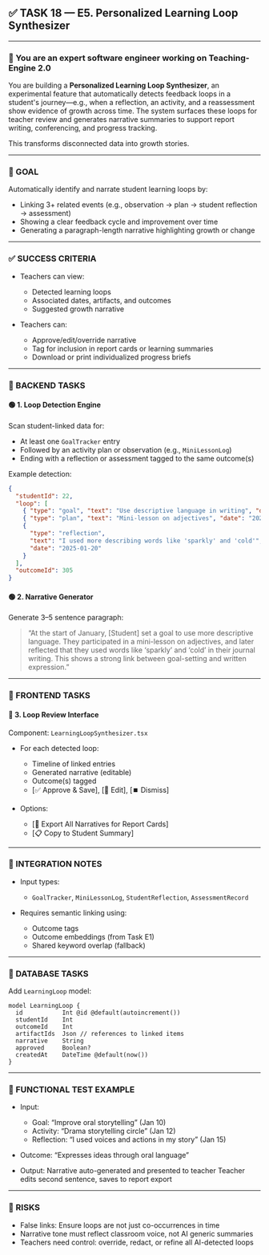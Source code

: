 ## ✅ TASK 18 — E5. Personalized Learning Loop Synthesizer

---

### 🧠 You are an expert software engineer working on Teaching-Engine 2.0

You are building a **Personalized Learning Loop Synthesizer**, an experimental feature that automatically detects feedback loops in a student's journey—e.g., when a reflection, an activity, and a reassessment show evidence of growth across time. The system surfaces these loops for teacher review and generates narrative summaries to support report writing, conferencing, and progress tracking.

This transforms disconnected data into growth stories.

---

### 🔹 GOAL

Automatically identify and narrate student learning loops by:

- Linking 3+ related events (e.g., observation → plan → student reflection → assessment)
- Showing a clear feedback cycle and improvement over time
- Generating a paragraph-length narrative highlighting growth or change

---

### ✅ SUCCESS CRITERIA

- Teachers can view:

  - Detected learning loops
  - Associated dates, artifacts, and outcomes
  - Suggested growth narrative

- Teachers can:

  - Approve/edit/override narrative
  - Tag for inclusion in report cards or learning summaries
  - Download or print individualized progress briefs

---

### 🔧 BACKEND TASKS

#### 🟢 1. Loop Detection Engine

Scan student-linked data for:

- At least one `GoalTracker` entry
- Followed by an activity plan or observation (e.g., `MiniLessonLog`)
- Ending with a reflection or assessment tagged to the same outcome(s)

Example detection:

```json
{
  "studentId": 22,
  "loop": [
    { "type": "goal", "text": "Use descriptive language in writing", "date": "2025-01-12" },
    { "type": "plan", "text": "Mini-lesson on adjectives", "date": "2025-01-14" },
    {
      "type": "reflection",
      "text": "I used more describing words like 'sparkly' and 'cold'",
      "date": "2025-01-20"
    }
  ],
  "outcomeId": 305
}
```

#### 🟢 2. Narrative Generator

Generate 3–5 sentence paragraph:

> “At the start of January, \[Student] set a goal to use more descriptive language. They participated in a mini-lesson on adjectives, and later reflected that they used words like ‘sparkly’ and ‘cold’ in their journal writing. This shows a strong link between goal-setting and written expression.”

---

### 🎨 FRONTEND TASKS

#### 🔵 3. Loop Review Interface

Component: `LearningLoopSynthesizer.tsx`

- For each detected loop:

  - Timeline of linked entries
  - Generated narrative (editable)
  - Outcome(s) tagged
  - \[✅ Approve & Save], \[📝 Edit], \[⏹️ Dismiss]

- Options:

  - \[📄 Export All Narratives for Report Cards]
  - \[📋 Copy to Student Summary]

---

### 🔗 INTEGRATION NOTES

- Input types:

  - `GoalTracker`, `MiniLessonLog`, `StudentReflection`, `AssessmentRecord`

- Requires semantic linking using:

  - Outcome tags
  - Outcome embeddings (from Task E1)
  - Shared keyword overlap (fallback)

---

### 📁 DATABASE TASKS

Add `LearningLoop` model:

```prisma
model LearningLoop {
  id           Int @id @default(autoincrement())
  studentId    Int
  outcomeId    Int
  artifactIds  Json // references to linked items
  narrative    String
  approved     Boolean?
  createdAt    DateTime @default(now())
}
```

---

### 🧪 FUNCTIONAL TEST EXAMPLE

- Input:

  - Goal: “Improve oral storytelling” (Jan 10)
  - Activity: “Drama storytelling circle” (Jan 12)
  - Reflection: “I used voices and actions in my story” (Jan 15)

- Outcome: “Expresses ideas through oral language”
- Output:
  Narrative auto-generated and presented to teacher
  Teacher edits second sentence, saves to report export

---

### 🚩 RISKS

- False links: Ensure loops are not just co-occurrences in time
- Narrative tone must reflect classroom voice, not AI generic summaries
- Teachers need control: override, redact, or refine all AI-detected loops
